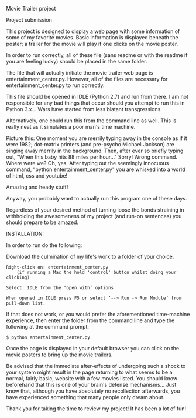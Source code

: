 Movie Trailer project

Project submission

This project is designed to display a web page with some information of some of my favorite movies. Basic information is displayed beneath the poster; a trailer for the movie will play if one clicks on the movie poster.


In order to run correctly, all of these file (sans readme or with the readme if you are feeling lucky) should be placed in the same folder.

The file that will actually initiate the movie trailer web page is entertainment_center.py. However, all of the files are necessary for entertainment_center.py to run correctly.

This file should be opened in IDLE (Python 2.7) and run from there. I am not responsible for any bad things that occur should you attempt to run this in Python 3.x... Wars have started from less blatant transgressions.

Alternatively, one could run this from the command line as well. This is really neat as it simulates a poor man's time machine.

Picture this:
	One moment you are merrily typing away in the console as if it were 1982; dot-matrix printers (and pre-psycho Michael Jackson) are singing away merrily in the background. Then, after ever so briefly typing out, "When this baby hits 88 miles per hour..." Sorry! Wrong command. Where were we? Oh, yes. After typing out the seemingly innocuous command, "python entertainment_center.py" you are whisked into a world of html, css and youtube!

Amazing and heady stuff!

Anyway, you probably want to actually run this program one of these days.

Regardless of your desired method of turning loose the bonds straining in withholding the awesomeness of my project (and run-on sentences) you should prepare to be amazed.

INSTALLATION:

In order to run do the following:

Download the culmination of my life's work to a folder of your choice.

	Right-click on: entertainment_center.py
		(if running a Mac the hold 'control' button whilst doing your clicking)

	Select: IDLE from the ‘open with’ options

	When opened in IDLE press F5 or select ‘--> Run -> Run Module’ from pull-down list.

If that does not work, or you would prefer the aforementioned time-machine experience, then enter the folder from the command line and type the following at the command prompt:

	$ python entertainment_center.py

Once the page is displayed in your default browser you can click on the movie posters to bring up the movie trailers.

Be advised that the immediate after-effects of undergoing such a shock to your system might result in the page returning to what seems to be a normal, fairly basic, website with a few movies listed. You should know beforehand that this is one of your brain's defense mechanisms... Just know that, although you have absolutely no recollection afterwards, you have experienced something that many people only dream about.

Thank you for taking the time to review my project! It has been a lot of fun!
